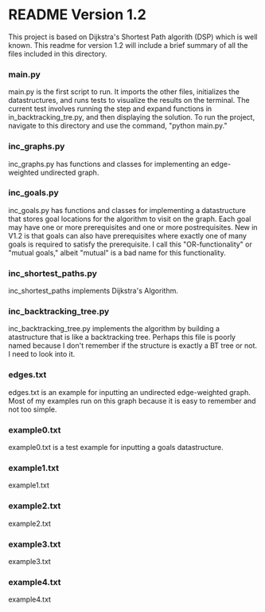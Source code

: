 # README Version 1.2
This project is based on Dijkstra's Shortest Path algorith (DSP) which is well known. 
This readme for version 1.2 will include a brief summary of all the files included in this directory.

### main.py
main.py is the first script to run. It imports the other files, initializes the datastructures, and runs tests to visualize the results on the terminal. The current test involves running the step and expand functions in in_backtracking_tre.py, and then displaying the solution. To run the project, navigate to this directory and use the command, "python main.py."

### inc_graphs.py
inc_graphs.py has functions and classes for implementing an edge-weighted undirected graph.

### inc_goals.py
inc_goals.py has functions and classes for implementing a datastructure that stores goal locations for the algorithm to visit on the graph. Each goal may have one or more prerequisites and one or more postrequisites. New in V1.2 is that goals can also have prerequisites where exactly one of many goals is required to satisfy the prerequisite. I call this "OR-functionality" or "mutual goals," albeit "mutual" is a bad name for this functionality.

### inc_shortest_paths.py
inc_shortest_paths implements Dijkstra's Algorithm.

### inc_backtracking_tree.py
inc_backtracking_tree.py implements the algorithm by building a atastructure that is like a backtracking tree. Perhaps this file is poorly named because I don't remember if the structure is exactly a BT tree or not. I need to look into it.

### edges.txt
edges.txt is an example for inputting an undirected edge-weighted graph. Most of my examples run on this graph because it is easy to remember and not too simple.

### example0.txt
example0.txt is a test example for inputting a goals datastructure.

### example1.txt
example1.txt

### example2.txt
example2.txt

### example3.txt
example3.txt

### example4.txt
example4.txt
